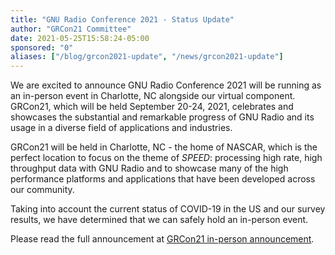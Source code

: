 ```yaml
---
title: "GNU Radio Conference 2021 - Status Update"
author: "GRCon21 Committee"
date: 2021-05-25T15:58:24-05:00
sponsored: "0"
aliases: ["/blog/grcon2021-update", "/news/grcon2021-update"]
---
```


We are excited to announce GNU Radio Conference 2021 will be running as an in-person event in Charlotte, NC alongside our virtual component. GRCon21, which will be held September 20-24, 2021, celebrates and showcases the substantial and remarkable progress of GNU Radio and its usage in a diverse field of applications and industries.
<!--more-->
GRCon21 will be held in Charlotte, NC - the home of NASCAR, which is the perfect location to focus on the theme of _SPEED_: processing high rate, high throughput data with GNU Radio and to showcase many of the high performance platforms and applications that have been developed across our community.

Taking into account the current status of COVID-19 in the US and our survey results, we have determined that we can safely hold an in-person event.

Please read the full announcement at [GRCon21 in-person announcement](https://events.gnuradio.org/news/2-grcon21-in-person-announcement).
